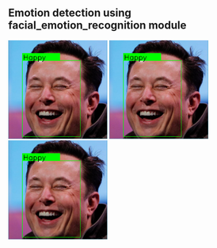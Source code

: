 <h2> Emotion detection using facial_emotion_recognition module </h2>

<img src='https://raw.githubusercontent.com/GH0STH4CKER/Emotion_Detection/main/src/Elon_happy.png' width='200px'>
<img src='https://raw.githubusercontent.com/GH0STH4CKER/Emotion_Detection/main/src/Elon_happy.png' width='200px'><img src='https://raw.githubusercontent.com/GH0STH4CKER/Emotion_Detection/main/src/Elon_happy.png' width='200px'>
